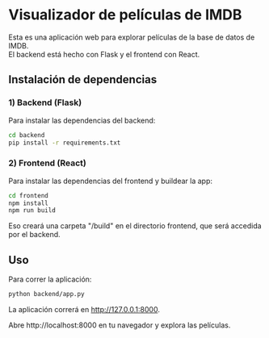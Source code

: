 # Visualizador de películas de IMDB

Esta es una aplicación web para explorar películas de la base de datos de IMDB.  
El backend está hecho con Flask y el frontend con React.

## Instalación de dependencias

### 1) Backend (Flask)

Para instalar las dependencias del backend: 
```bash
cd backend
pip install -r requirements.txt
```

### 2) Frontend (React)
Para instalar las dependencias del frontend y buildear la app:
```bash
cd frontend
npm install
npm run build
```
Eso creará una carpeta "/build" en el directorio frontend, que será accedida por el backend.

## Uso

Para correr la aplicación:
```bash
python backend/app.py
```

La aplicación correrá en http://127.0.0.1:8000.

Abre http://localhost:8000 en tu navegador y explora las películas.